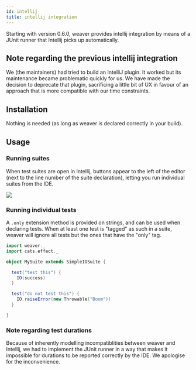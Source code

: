 ```yaml
---
id: intellij
title: intellij integration
---
```


Starting with version 0.6.0, weaver provides intellij integration by means of a JUnit runner that Intellij picks up automatically.

## Note regarding the previous intellij integration

We (the maintainers) had tried to build an IntelliJ plugin. It worked but its maintenance became problematic quickly for us. We have made the decision to deprecate that plugin, sacrificing a little bit of UX in favour of an approach that is more compatible with our time constraints.

## Installation

Nothing is needed (as long as weaver is declared correctly in your build).

## Usage

### Running suites

When test suites are open in Intellij, buttons appear to the left of the editor (next to the line number of the suite declaration), letting you run individual suites from the IDE.

![](../img/intellij_usage.png)

### Running individual tests

A `.only` extension method is provided on strings, and can be used when declaring tests. When at least one test is "tagged" as such in a suite, weaver will ignore all tests but the ones that have the "only" tag.

```scala mdoc  
import weaver._
import cats.effect._

object MySuite extends SimpleIOSuite {

  test("test this") {
    IO(success)
  }

  test("do not test this") {
    IO.raiseError(new Throwable("Boom"))
  }

}
```

### Note regarding test durations

Because of inherently modelling incompatiblities between weaver and Intellij, we had to implement the JUnit runner in a way that makes it impossible for durations to be reported correctly by the IDE. We apologise for the inconvenience.
